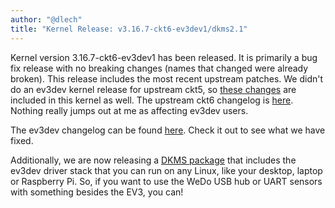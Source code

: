 ```yaml
---
author: "@dlech"
title: "Kernel Release: v3.16.7-ckt6-ev3dev1/dkms2.1"
---
```


Kernel version 3.16.7-ckt6-ev3dev1 has been released. It is primarily a bug fix
release with no breaking changes (names that changed were already broken). This
release includes the most recent upstream patches. We didn't do an ev3dev kernel
release for upstream ckt5, so [these changes][ckt5-changelog] are included in
this kernel as well. The upstream ckt6 changelog is [here][ckt6-changelog].
Nothing really jumps out at me as affecting ev3dev users.

The ev3dev changelog can be found [here][ev3dev-changelog]. Check it out to see
what we have fixed.

Additionally, we are now releasing a [DKMS package] that includes the ev3dev driver
stack that you can run on any Linux, like your desktop, laptop or Raspberry Pi.
So, if you want to use the WeDo USB hub or UART sensors with something besides
the EV3, you can!

[ckt5-changelog]: https://lists.ubuntu.com/archives/kernel-team/2015-February/053889.html
[ckt6-changelog]: https://lists.ubuntu.com/archives/kernel-team/2015-February/053534.html
[ev3dev-changelog]: https://github.com/ev3dev/ev3dev-kpkg/blob/f808f9d1fd8d60b222c92ccfa2d6d2554f2285f7/debian/changelog
[DKMS package]: https://github.com/ev3dev/lego-linux-drivers-dkms